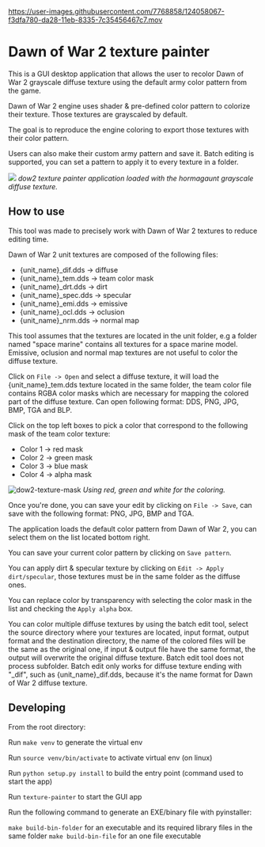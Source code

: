 


https://user-images.githubusercontent.com/7768858/124058067-f3dfa780-da28-11eb-8335-7c35456467c7.mov

# Dawn of War 2 texture painter

This is a GUI desktop application that allows the user to recolor Dawn of War 2 grayscale diffuse texture using the default army color pattern from the game.

Dawn of War 2 engine uses shader & pre-defined color pattern to colorize their texture. Those textures are grayscaled by default.

The goal is to reproduce the engine coloring to export those textures with their color pattern.

Users can also make their custom army pattern and save it. Batch editing is supported, you can set a pattern to apply it to every texture in a folder.


![](https://i.imgur.com/VXFjzkh.jpg)
_dow2 texture painter application loaded with the hormagaunt grayscale diffuse texture._

## How to use

This tool was made to precisely work with Dawn of War 2 textures to reduce
editing time.

Dawn of War 2 unit textures are composed of the following files:
* {unit_name}_dif.dds -> diffuse
* {unit_name}_tem.dds -> team color mask
* {unit_name}_drt.dds -> dirt
* {unit_name}_spec.dds -> specular
* {unit_name}_emi.dds -> emissive
* {unit_name}_ocl.dds -> oclusion
* {unit_name}_nrm.dds -> normal map

This tool assumes that the textures are located in the unit folder, e.g a folder
named "space marine" contains all textures for a space marine model.
Emissive, oclusion and normal map textures are not useful to color the diffuse texture.

Click on `File -> Open` and select a diffuse texture, it will load the
{unit_name}_tem.dds texture located in the same folder, the team color file
contains RGBA color masks which are necessary for mapping the colored part of the
diffuse texture. Can open following format: DDS, PNG, JPG, BMP, TGA and BLP.

Click on the top left boxes to pick a color that correspond to the following mask of the
team color texture:
* Color 1 -> red mask
* Color 2 -> green mask
* Color 3 -> blue mask
* Color 4 -> alpha mask

![dow2-texture-mask](https://user-images.githubusercontent.com/7768858/124062661-5fc60e00-da31-11eb-97f7-2e8f04c45974.png)
_Using red, green and white for the coloring._


Once you're done, you can save your edit by clicking on `File -> Save`, can save
with the following format: PNG, JPG, BMP and TGA.

The application loads the default color pattern from Dawn of War 2, you can
select them on the list located bottom right.

You can save your current color pattern by clicking on `Save pattern`.

You can apply dirt & specular texture by clicking on `Edit -> Apply dirt/specular`,
those textures must be in the same folder as the diffuse ones.

You can replace color by transparency with selecting the color mask in the list
and checking the  `Apply alpha` box.

You can color multiple diffuse textures by using the batch edit tool, select the source
directory where your textures are located, input format, output format and the
destination directory, the name of the colored files will be the same as the
original one, if input & output file have the same format, the output will overwrite
the original diffuse texture. Batch edit tool does not process subfolder.
Batch edit only works for diffuse texture ending with "_dif", such as {unit_name}_dif.dds,
because it's the name format for Dawn of War 2 diffuse texture.

## Developing
From the root directory:

Run `make venv` to generate the virtual env

Run `source venv/bin/activate` to activate virtual env (on linux)

Run `python setup.py install` to build the entry point (command used to start the app)

Run `texture-painter` to start the GUI app

Run the following command to generate an EXE/binary file with pyinstaller:

`make build-bin-folder` for an executable and its required library files
in the same folder
`make build-bin-file` for an one file executable
